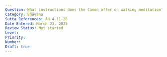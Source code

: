 ```yaml
---
Question: What instructions does the Canon offer on walking meditation?
Category: Bhāvana
Sutta References: AN 4.11-20
Date Entered: March 23, 2025
Review Status: Not started
Level: 
Priority: 
Number: 
Draft: true
---
```

